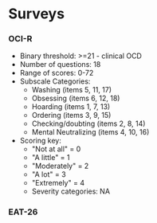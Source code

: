 <h1>Surveys</h1>
<h3>OCI-R</h3>

* Binary threshold: <span class="binary">>=21</span> - clinical OCD
* Number of questions: 18
* Range of scores: 0-72
* Subscale Categories:
  * Washing (items 5, 11, 17)
  * Obsessing (items 6, 12, 18)
  * Hoarding (items 1, 7, 13)
  * Ordering (items 3, 9, 15)
  * Checking/doubting (items 2, 8, 14)
  * Mental Neutralizing (items 4, 10, 16)
* Scoring key:
  * "Not at all" = 0
  * "A little" = 1
  * "Moderately" = 2
  * "A lot" = 3
  * "Extremely" = 4
  * Severity categories: <span class="severity">NA</span>

<h3>EAT-26</h3>

